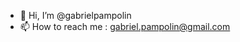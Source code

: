 - 👋 Hi, I’m @gabrielpampolin
- 📫 How to reach me : gabriel.pampolin@gmail.com 

<!---
gabrielpampolin/gabrielpampolin is a ✨ special ✨ repository because its `README.md` (this file) appears on your GitHub profile.
You can click the Preview link to take a look at your changes.
--->

